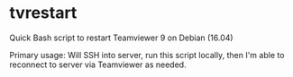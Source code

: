 # tvrestart
Quick Bash script to restart Teamviewer 9 on Debian (16.04)

Primary usage:
Will SSH into server, run this script locally, then I'm able to reconnect to server via Teamviewer as needed.
